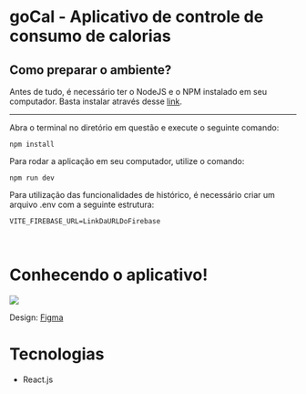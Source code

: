 # goCal - Aplicativo de controle de consumo de calorias

## Como preparar o ambiente?

Antes de tudo, é necessário ter o NodeJS e o NPM instalado em seu computador. Basta instalar através desse <a href="https://nodejs.org/en/">link</a>.

---

Abra o terminal no diretório em questão e execute o seguinte comando:

```
npm install
```

Para rodar a aplicação em seu computador, utilize o comando:

```
npm run dev
```

Para utilização das funcionalidades de histórico, é necessário criar um arquivo .env com a seguinte estrutura:

```
VITE_FIREBASE_URL=LinkDaURLDoFirebase
```

<br>

# Conhecendo o aplicativo!

<img src="https://user-images.githubusercontent.com/90118610/212553694-54ff29bf-607d-437e-81f0-f21c19509d59.gif">

Design: [Figma](https://www.figma.com/file/wWj3YKxq46gAYcCNsjp3ay/goCal-(Community)?node-id=0%3A1&t=WPArVaSQZ20KVbnV-0)

# Tecnologias

<ul>
    <li>React.js</li>
</ul>
